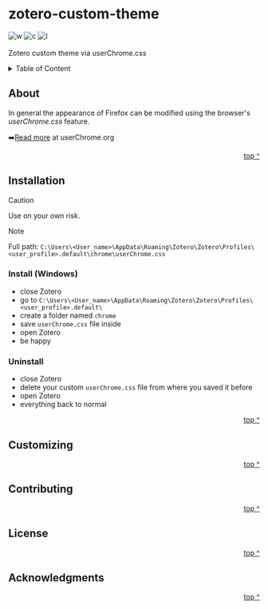 <!-- Sprungmarke TOP -->
<a id="top"></a>

# zotero-custom-theme

<!-- Status badges -->
![w] ![c] ![l]</br></br>
Zotero custom theme via userChrome.css

<!-- ToC -->
<details>
  <summary>Table of Content</summary>
  <ul style="list-style-type: none;">
    <li><a href="#about">About</a></li>
    <li><a href="#installation">Installation</a></li>
    <li><a href="#customizing">Customizing</a></li>
    <li><a href="#contributing">Contributing</a></li>
    <li><a href="#license">License</a></li>
    <li><a href="#acknowledgments">Acknowledgments</a></li>
  </ul>
</details>

## About
In general the appearance of Firefox can be modified using the browser's *userChrome.css* feature.

➡️[Read more][extUserChrome] at userChrome.org

<p align="right"><a href="#top">top ^</a></p>

## Installation
> [!CAUTION]
> Use on your own risk.

> [!NOTE]
> Full path: `C:\Users\<User_name>\AppData\Roaming\Zotero\Zotero\Profiles\<user_profile>.default\chrome\userChrome.css`

### Install (Windows)
- close Zotero
- go to `C:\Users\<User_name>\AppData\Roaming\Zotero\Zotero\Profiles\<user_profile>.default\`
- create a folder named `chrome`
- save `userChrome.css` file inside
- open Zotero
- be happy

### Uninstall
- close Zotero
- delete your custom `userChrome.css` file from where you saved it before
- open Zotero
- everything back to normal

<p align="right"><a href="#top">top ^</a></p>

## Customizing

<p align="right"><a href="#top">top ^</a></p>

## Contributing

<p align="right"><a href="#top">top ^</a></p>

## License

<p align="right"><a href="#top">top ^</a></p>

## Acknowledgments

<p align="right"><a href="#top">top ^</a></p>

<!-- Badges -->
[c]: https://badgen.net/github/commits/Mephi78/zotero-custom-theme
[l]: https://badgen.net/github/last-commit/Mephi78/zotero-custom-theme
[w]: https://badgen.net/badge/work/in%20progress/yellow

<!-- external Links -->
[extUserChrome]: https://www.userchrome.org/what-is-userchrome-css.html